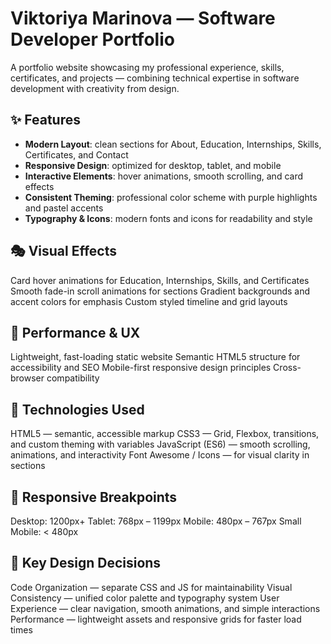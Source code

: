 ﻿# Viktoriya Marinova — Software Developer Portfolio

A portfolio website showcasing my professional experience, skills, certificates, and projects — combining technical expertise in software development with creativity from design.

## ✨ Features
- **Modern Layout**: clean sections for About, Education, Internships, Skills, Certificates, and Contact
- **Responsive Design**: optimized for desktop, tablet, and mobile
- **Interactive Elements**: hover animations, smooth scrolling, and card effects
- **Consistent Theming**: professional color scheme with purple highlights and pastel accents
- **Typography & Icons**: modern fonts and icons for readability and style

## 🎭 Visual Effects
Card hover animations for Education, Internships, Skills, and Certificates
Smooth fade-in scroll animations for sections
Gradient backgrounds and accent colors for emphasis
Custom styled timeline and grid layouts


## 🚀 Performance & UX
Lightweight, fast-loading static website
Semantic HTML5 structure for accessibility and SEO
Mobile-first responsive design principles
Cross-browser compatibility


## 🔧 Technologies Used
HTML5 — semantic, accessible markup
CSS3 — Grid, Flexbox, transitions, and custom theming with variables
JavaScript (ES6) — smooth scrolling, animations, and interactivity
Font Awesome / Icons — for visual clarity in sections

## 📱 Responsive Breakpoints
Desktop: 1200px+
Tablet: 768px – 1199px
Mobile: 480px – 767px
Small Mobile: < 480px

## 🎯 Key Design Decisions
Code Organization — separate CSS and JS for maintainability
Visual Consistency — unified color palette and typography system
User Experience — clear navigation, smooth animations, and simple interactions
Performance — lightweight assets and responsive grids for faster load times
